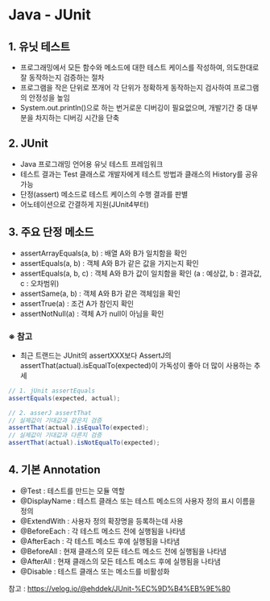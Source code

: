 # Java - JUnit

## 1. 유닛 테스트
- 프로그래밍에서 모든 함수와 메소드에 대한 테스트 케이스를 작성하여, 의도한대로 잘 동작하는지 검증하는 절차
- 프로그램을 작은 단위로 쪼개어 각 단위가 정확하게 동작하는지 검사하여 프로그램의 안정성을 높임
- System.out.println()으로 하는 번거로운 디버깅이 필요없으며, 개발기간 중 대부분을 차지하는 디버깅 시간을 단축

## 2. JUnit
- Java 프로그래밍 언어용 유닛 테스트 프레임워크
- 테스트 결과는 Test 클래스로 개발자에게 테스트 방법과 클래스의 History를 공유 가능
- 단정(assert) 메소드로 테스트 케이스의 수행 결과를 판별
- 어노테이션으로 간결하게 지원(JUnit4부터)

## 3. 주요 단정 메소드
- assertArrayEquals(a, b) : 배열 A와 B가 일치함을 확인
- assertEquals(a, b) : 객체 A와 B가 같은 값을 가지는지 확인
- assertEquals(a, b, c) : 객체 A와 B가 값이 일치함을 확인 (a : 예상값, b : 결과값, c : 오차범위)
- assertSame(a, b) : 객체 A와 B가 같은 객체임을 확인
- assertTrue(a) : 조건 A가 참인지 확인
- assertNotNull(a) : 객체 A가 null이 아님을 확인

### ※ 참고
- 최근 트랜드는 JUnit의 assertXXX보다 AssertJ의 assertThat(actual).isEqualTo(expected)이 가독성이 좋아 더 많이 사용하는 추세
```java
// 1. jUnit assertEquals
assertEquals(expected, actual); 

// 2. asserJ assertThat
// 실제값이 기대값과 같은지 검증
assertThat(actual).isEqualTo(expected);
// 실제값이 기대값과 다른지 검증
assertThat(actual).isNotEqualTo(expected);
```

## 4. 기본 Annotation
- @Test : 테스트를 만드는 모듈 역할
- @DisplayName : 테스트 클래스 또는 테스트 메소드의 사용자 정의 표시 이름을 정의
- @ExtendWith : 사용자 정의 확장명을 등록하는데 사용
- @BeforeEach : 각 테스트 메소드 전에 실행됨을 나타냄
- @AfterEach : 각 테스트 메소드 후에 실행됨을 나타냄
- @BeforeAll : 현재 클래스의 모든 테스트 메소드 전에 실행됨을 나타냄
- @AfterAll : 현재 클래스의 모든 테스트 메소드 후에 실행됨을 나타냄
- @Disable : 테스트 클래스 또는 메소드를 비활성화

참고 : https://velog.io/@ehddek/JUnit-%EC%9D%B4%EB%9E%80